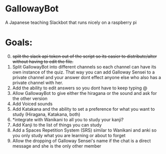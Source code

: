 # GallowayBot
A Japanese teaching Slackbot that runs nicely on a raspberry pi

# Goals:  
  0) ~~split the slack api token out of the script so its easier to distribute/alter without having to edit the file.~~
  1) Split GallowayBot into different channels so each channel can have its own instance of the quiz. That way you can add Galloway Sensei to a private channel and your answer dont effect anyone else who also has a private channel with her.
  2) Add the ability to edit answers so you dont have to keep typing @<BotName>
  3) Allow GallowayBot to give either the hiragana or the sound and ask for the other version
  4) Add Voiced sounds
  5) Add Katakana and the ability to set a preference for what you want to study (Hiragana, Katakana, both)
  6) *integrate with Wanikani to all you to study your kanji?
  7) Add Kanji to the list of things you can study 
  8) Add a Spaces Repetition System (SRS) similar to Wanikani and anki so you only study what you are learning or about to forget
  9) Allow the dropping of Galloway Sensei's name if the chat is a direct message and she is the only other member 
  
